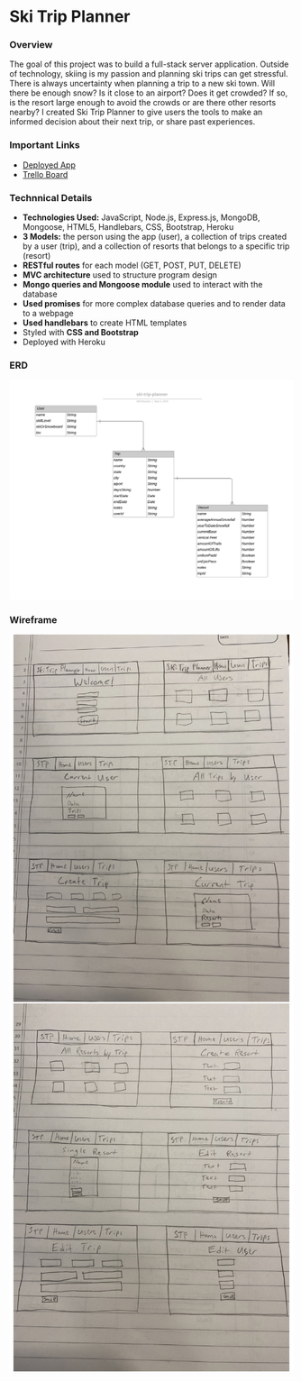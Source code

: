 # Ski Trip Planner

### Overview

The goal of this project was to build a full-stack server application. Outside of technology, skiing is my passion and planning ski trips can get stressful. There is always uncertainty when planning a trip to a new ski town. Will there be enough snow? Is it close to an airport? Does it get crowded? If so, is the resort large enough to avoid the crowds or are there other resorts nearby? I created Ski Trip Planner to give users the tools to make an informed decision about their next trip, or share past experiences. 

### Important Links

* [Deployed App](https://ski-trip-planner.herokuapp.com/)
* [Trello Board](https://trello.com/b/rtjGTjZA/ski-trip-planner)

### Technnical Details

* __Technologies Used:__ JavaScript, Node.js, Express.js, MongoDB, Mongoose, HTML5, Handlebars, CSS, Bootstrap, Heroku
* __3 Models:__ the person using the app (user), a collection of trips created by a user (trip), and a collection of resorts that belongs to a specific trip (resort)
* __RESTful routes__ for each model (GET, POST, PUT, DELETE) 
* __MVC architecture__ used to structure program design
* __Mongo queries and Mongoose module__ used to interact with the database
* __Used promises__ for more complex database queries and to render data to a webpage
* __Used handlebars__ to create HTML templates
* Styled with __CSS and Bootstrap__
* Deployed with Heroku

### ERD
![ERD](/public/images/ski-trip-planner.jpeg)

### Wireframe
![Wireframe 1](/public/images/ski-trip-planner-wireframe1.jpg)
![Wireframe 2](/public/images/ski-trip-planner-wireframe2.jpg)
